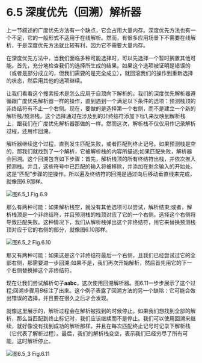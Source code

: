 # 6.5 深度优先（回溯）解析器

上一节叙述的广度优先方法有一个缺点，它会占用大量内存。深度优先方法也有一个不足，它的一般形式不适用于在线解析。然而，有很多应用场景下不需要在线解析，于是深度优先方法就比较有利，因为它不需要大量内存。

在深度优先方法中，当我们面临多种可能选择时，可以先选择一个暂时搁置其他可能。首先，充分地检查我们的选择所生成的结果。如果这个选项被证明是错误的（或者是部分成立的，但我们需要的是完全成立），就回滚我们的操作到重新选择的状态，然后用其他的选项继续。

让我们看看这个搜索技术是怎么应用于自顶向下解析的。我们的深度优先解析器遵循跟广度优先解析器一样的操作，直到遇到一个满足以下条件的选项：预测栈顶的非终结符有不止一个右侧。现在，要做的是选择第一个右侧，而不是建立一个新的解析栈/预测栈。这个选择通过在涉及到的非终结符添加下标1,来反映到解析栈上，跟我们在广度优先解析器那做的一样。然而这次，解析栈不仅仅用作记录解析过程，还用作回溯。

解析器继续这个过程，直到发生匹配失败，或者匹配到终止记号。如果预测栈是空的，那我们就找到了一个解析，它被解析栈的内容所描述;如果匹配失败，解析器会回溯。这个回溯包含如下步骤：首先，解析栈顶的所有终结符出栈，并依次推入预测栈。并且，这些符号中已匹配的输入将被移除，并添加在剩余输入的开始处。这是“匹配”步骤的逆操作。所以遍及终结符的回溯是通过向后移动垂直线来完成，就像图6.9那样。

![图6.5_1 Fig.6.9](../../img/6.5_1-Fig.6.9.png)

那么有两种可能：如果解析栈空，就没有其他选项可以尝试，解析结束;或者，解析栈顶是一个非终结符，并且预测栈的栈顶对应了它的一个右侧。选择这个右侧将导致匹配失败。这种情况下，我们从解析栈弹出这个非终结符，用它来替换预测栈顶对应于它的右侧的部分，就像图6.10那样。

![图6.5_2 Fig.6.10](../../img/6.5_2-Fig.6.10.png)

那又有两种可能：如果这是这个非终结符最后一个右侧，且我们已经尝试过它的全部右侧，那需要进一步回溯;如果不是，我们再次开始解析，然后首先用它的下一个右侧替换掉这个非终结符。

现在让我们尝试解析句子**aabc**，这次使用回溯解析器。图6.11一步步展示了这个过程;回溯步骤用*B*标注了出来。这个例子表露了回溯方法的另一个缺陷：它可能会做出错误的选择，并且要在很久之后才会发现。

就像这里展示的，解析过程会在解析被找到的时候停止。如果我们想找到全部的解析，那么当匹配到终止标记时，我们应该继续而不是停止。我们可以使用回溯来继续，就好像没有找到成功的解析那样，并且在每次匹配终止记号时记录下解析栈（它代表了解析过程）。最后，我们的解析栈变空，表示我们已经穷尽了所有可能，这时解析停止。

![图6.5_3 Fig.6.11](../../img/6.5_3-Fig.6.11.png)
